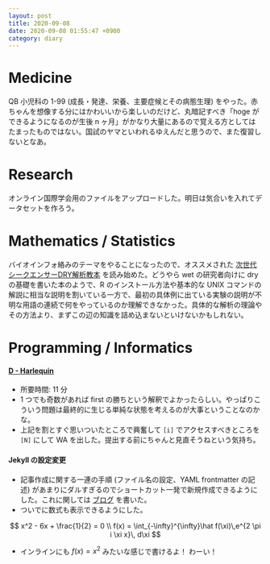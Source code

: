 ```yaml
---
layout: post
title: 2020-09-08
date: 2020-09-08 01:55:47 +0900
category: diary
---
```

<script type="text/x-mathjax-config">MathJax.Hub.Config({tex2jax: {inlineMath: [['$','$'], ['\\(','\\)']], processEscapes: true},});</script>
<script async src="https://cdnjs.cloudflare.com/ajax/libs/mathjax/2.7.6/MathJax.js?config=TeX-AMS_CHTML"></script>

# Medicine
QB 小児科の 1-99 (成長・発達、栄養、主要症候とその病態生理) をやった。赤ちゃんを想像する分にはかわいいから楽しいのだけど、丸暗記すべき「hoge ができるようになるのが生後 n ヶ月」がかなり大量にあるので覚える方としてはたまったものではない。国試のヤマといわれるゆえんだと思うので、また復習しないとなあ。

# Research
オンライン国際学会用のファイルをアップロードした。明日は気合いを入れてデータセットを作ろう。

# Mathematics / Statistics
バイオインフォ絡みのテーマをやることになったので、オススメされた [次世代シークエンサーDRY解析教本](https://www.amazon.co.jp/%E6%AC%A1%E4%B8%96%E4%BB%A3%E3%82%B7%E3%83%BC%E3%82%AF%E3%82%A8%E3%83%B3%E3%82%B5%E3%83%BCDRY%E8%A7%A3%E6%9E%90%E6%95%99%E6%9C%AC-%E6%B8%85%E6%B0%B4%E5%8E%9A%E5%BF%97/dp/478090983X/ref=asc_df_478090983X/?tag=jpgo-22&linkCode=df0&hvadid=407451734567&hvpos=&hvnetw=g&hvrand=11947490790065369144&hvpone=&hvptwo=&hvqmt=&hvdev=c&hvdvcmdl=&hvlocint=&hvlocphy=1009341&hvtargid=pla-851802069022&psc=1&th=1&psc=1) を読み始めた。どうやら wet の研究者向けに dry の基礎を書いた本のようで、R のインストール方法や基本的な UNIX コマンドの解説に相当な説明を割いている一方で、最初の具体例に出ている実験の説明が不明な用語の連続で何をやっているのか理解できなかった。具体的な解析の理論やその方法より、まずこの辺の知識を詰め込まないといけないかもしれない。

# Programming / Informatics

#### [D - Harlequin](https://atcoder.jp/contests/caddi2018/tasks/caddi2018_b)
- 所要時間: 11 分
- 1 つでも奇数があれば first の勝ちという解釈でよかったらしい。やっぱりこういう問題は最終的に生じる単純な状態を考えるのが大事ということなのかな。
- 上記を割とすぐ思いついたところで興奮して `[i]` でアクセスすべきところを `[N]` にして WA を出した。提出する前にちゃんと見直そうねという気持ち。

#### Jekyll の設定変更
- 記事作成に関する一連の手順 (ファイル名の設定、YAML frontmatter の記述) があまりにダルすぎるのでショートカット一発で新規作成できるようにした。これに関しては [ブログ](https://i-was-a-ki.hatenablog.com/entry/2020/09/08/181337) を書いた。
- ついでに数式も表示できるようにした。

$$
x^2 - 6x + \frac{1}{2} = 0 \\
f(x) = \int_{-\infty}^{\infty}\hat f(\xi)\,e^{2 \pi i \xi x}\, d\xi
$$

- インラインにも $f(x) = x^2$ みたいな感じで書けるよ！ わーい！



